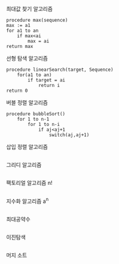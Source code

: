 최대값 찾기 알고리즘
```
procedure max(sequence)
max := a1
for a1 to an
	if max<ai
		max = ai
return max
```
선형 탐색 알고리즘
```
procedure linearSearch(target, Sequence)
	for(a1 to an)
		if target = ai
			return i
return 0
```
버블 정렬 알고리즘
```
procedure bubbleSort()
	for 1 to n-1
		for 1 to n-i
			if aj<aj+1
				switch(aj,aj+1)
```
삽입 정렬 알고리즘
```

```
그리디 알고리즘
```

```
팩토리얼 알고리즘 n!
```

```
지수화 알고리즘 a<sup>n</sup>
```

```
최대공약수
```

```
이진탐색
```

```
머지 소트
```

```